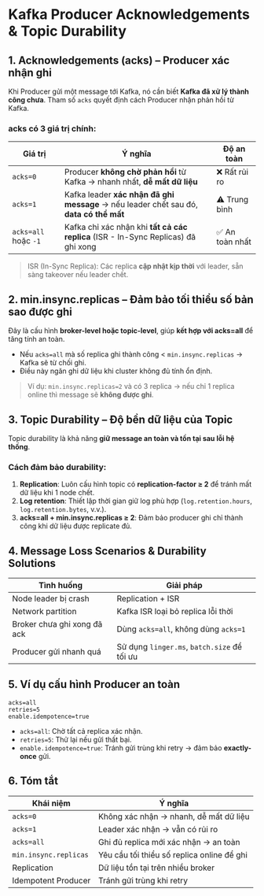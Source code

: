 
# Kafka Producer Acknowledgements & Topic Durability

## 1. Acknowledgements (acks) – Producer xác nhận ghi

Khi Producer gửi một message tới Kafka, nó cần biết **Kafka đã xử lý thành công chưa**. Tham số `acks` quyết định cách Producer nhận phản hồi từ Kafka.

### acks có 3 giá trị chính:

| Giá trị | Ý nghĩa | Độ an toàn |
|--------|---------|------------|
| `acks=0` | Producer **không chờ phản hồi** từ Kafka → nhanh nhất, **dễ mất dữ liệu** | ❌ Rất rủi ro |
| `acks=1` | Kafka leader **xác nhận đã ghi message** → nếu leader chết sau đó, **data có thể mất** | ⚠️ Trung bình |
| `acks=all` hoặc `-1` | Kafka chỉ xác nhận khi **tất cả các replica** (ISR - In-Sync Replicas) đã ghi xong | ✅ An toàn nhất |

> ISR (In-Sync Replica): Các replica **cập nhật kịp thời** với leader, sẵn sàng takeover nếu leader chết.

## 2. min.insync.replicas – Đảm bảo tối thiểu số bản sao được ghi

Đây là cấu hình **broker-level hoặc topic-level**, giúp **kết hợp với acks=all** để tăng tính an toàn.

- Nếu `acks=all` mà số replica ghi thành công < `min.insync.replicas` → Kafka sẽ từ chối ghi.
- Điều này ngăn ghi dữ liệu khi cluster không đủ tính ổn định.

> Ví dụ: `min.insync.replicas=2` và có 3 replica → nếu chỉ 1 replica online thì message sẽ **không được ghi**.

## 3. Topic Durability – Độ bền dữ liệu của Topic

Topic durability là khả năng **giữ message an toàn và tồn tại sau lỗi hệ thống**.

### Cách đảm bảo durability:

1. **Replication**: Luôn cấu hình topic có **replication-factor ≥ 2** để tránh mất dữ liệu khi 1 node chết.
2. **Log retention**: Thiết lập thời gian giữ log phù hợp (`log.retention.hours`, `log.retention.bytes`, v.v.).
3. **acks=all + min.insync.replicas ≥ 2**: Đảm bảo producer ghi chỉ thành công khi dữ liệu được replicate đủ.

## 4. Message Loss Scenarios & Durability Solutions

| Tình huống | Giải pháp |
|-----------|-----------|
| Node leader bị crash | Replication + ISR |
| Network partition | Kafka ISR loại bỏ replica lỗi thời |
| Broker chưa ghi xong đã ack | Dùng `acks=all`, không dùng `acks=1` |
| Producer gửi nhanh quá | Sử dụng `linger.ms`, `batch.size` để tối ưu |

## 5. Ví dụ cấu hình Producer an toàn

```properties
acks=all
retries=5
enable.idempotence=true
```

- `acks=all`: Chờ tất cả replica xác nhận.
- `retries=5`: Thử lại nếu gửi thất bại.
- `enable.idempotence=true`: Tránh gửi trùng khi retry → đảm bảo **exactly-once** gửi.

## 6. Tóm tắt

| Khái niệm | Ý nghĩa |
|----------|---------|
| `acks=0` | Không xác nhận → nhanh, dễ mất dữ liệu |
| `acks=1` | Leader xác nhận → vẫn có rủi ro |
| `acks=all` | Ghi đủ replica mới xác nhận → an toàn |
| `min.insync.replicas` | Yêu cầu tối thiểu số replica online để ghi |
| Replication | Dữ liệu tồn tại trên nhiều broker |
| Idempotent Producer | Tránh gửi trùng khi retry |

